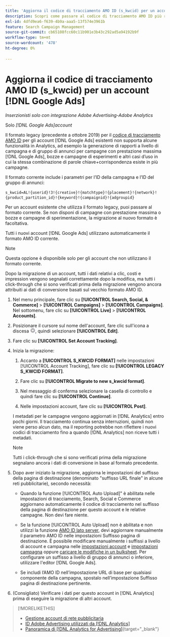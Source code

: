 ```yaml
---
title: 'Aggiorna il codice di tracciamento AMO ID (s_kwcid) per un account  [!DNL Google Ads] '
description: Scopri come passare al codice di tracciamento AMO ID più recente per un account  [!DNL Google Ads] .
exl-id: 4dfd9ea6-f639-4b9a-aaa5-13f574e3961b
feature: Search Campaign Management
source-git-commit: cb65108fcc60c11b901e3b43c292ad5a94192b9f
workflow-type: tm+mt
source-wordcount: '478'
ht-degree: 0%

---
```


# Aggiorna il codice di tracciamento AMO ID (s_kwcid) per un account [!DNL Google Ads]

*Inserzionisti solo con integrazione Adobe Advertising-Adobe Analytics*

Solo *[!DNL Google Ads]account*

Il formato legacy (precedente a ottobre 2019) per il [codice di tracciamento AMO ID](/help/integrations/analytics/ids.md#amo-id-formats) per gli account [!DNL Google Ads] esistenti non supporta alcune funzionalità in Analytics, ad esempio la generazione di rapporti a livello di campagna e di gruppo di annunci per campagne con prestazione massima [!DNL Google Ads], bozze e campagne di esperimenti e altri casi d’uso in cui la stessa combinazione di parole chiave+corrispondenza esiste in più campagne.

Il formato corrente include i parametri per l’ID della campagna e l’ID del gruppo di annunci:

```
s_kwcid=AL!{userid}!3!{creative}!{matchtype}!{placement}!{network}!{product_partition_id}!{keyword}!{campaignid}!{adgroupid}
```

Per un account esistente che utilizza il formato legacy, puoi passare al formato corrente. Se non disponi di campagne con prestazione massima o bozze e campagne di sperimentazione, la migrazione al nuovo formato è facoltativa.

Tutti i nuovi account [!DNL Google Ads] utilizzano automaticamente il formato AMO ID corrente.

>[!NOTE]
>
>Questa opzione è disponibile solo per gli account che non utilizzano il formato corrente.
>
>Dopo la migrazione di un account, tutti i dati relativi a clic, costi e impression vengono segnalati correttamente dopo la modifica, ma tutti i click-through che si sono verificati prima della migrazione vengono ancora attribuiti ai dati di conversione basati sul vecchio formato AMO ID.

1. Nel menu principale, fare clic su **[!UICONTROL Search, Social, & Commerce]** \> **[!UICONTROL Campaigns]** \> **[!UICONTROL Campaigns]**. Nel sottomenu, fare clic su **[!UICONTROL Live]** \> **[!UICONTROL Accounts]**.

1. Posizionare il cursore sul nome dell&#39;account, fare clic sull&#39;icona a discesa ![freccia](/help/search-social-commerce/assets/arrow-dropdown-menu.png), quindi selezionare **[!UICONTROL Edit]**.

1. Fare clic su **[!UICONTROL Set Account Tracking]**.

1. Inizia la migrazione:

   1. Accanto a **[!UICONTROL S_KWCID FORMAT]** nelle impostazioni [!UICONTROL Account Tracking], fare clic su **[!UICONTROL LEGACY S_KWCID FORMAT]**.

   1. Fare clic su **[!UICONTROL Migrate to new s_kwcid format]**.

   1. Nel messaggio di conferma selezionare la casella di controllo e quindi fare clic su **[!UICONTROL Continue]**.

   1. Nelle impostazioni account, fare clic su **[!UICONTROL Post]**.

   I metadati per le campagne vengono aggiornati in [!DNL Analytics] entro pochi giorni. Il tracciamento continua senza interruzioni, quindi non viene perso alcun dato, ma il reporting potrebbe non riflettere i nuovi codici di tracciamento fino a quando [!DNL Analytics] non riceve tutti i metadati.

   >[!NOTE]
   >
   >Tutti i click-through che si sono verificati prima della migrazione segnalano ancora i dati di conversione in base al formato precedente.

1. Dopo aver iniziato la migrazione, aggiorna le impostazioni del suffisso della pagina di destinazione (denominato &quot;suffisso URL finale&quot; in alcune reti pubblicitarie), secondo necessità:

   * Quando la funzione [!UICONTROL Auto Upload]&quot; è abilitata nelle impostazioni di tracciamento, Search, Social e Commerce aggiornano automaticamente il codice di tracciamento nel suffisso della pagina di destinazione per questo account e le relative campagne. Non devi fare niente.

   * Se la funzione [!UICONTROL Auto Upload] non è abilitata e non utilizzi la funzione [AMO ID lato server](/help/integrations/analytics/ids.md#amo-id-formats), devi aggiornare manualmente il parametro AMO ID nelle impostazioni Suffisso pagina di destinazione. È possibile modificare manualmente i suffissi a livello di account e campagna nelle [impostazioni account](/help/search-social-commerce/campaign-management/accounts/ad-network-account-manage.md) e [impostazioni campagna](/help/search-social-commerce/campaign-management/campaigns/campaign-settings-google.md) oppure [caricare le modifiche in un bulksheet](/help/search-social-commerce/campaign-management/bulksheets/bulksheet-upload.md). Per configurare un suffisso a livello di gruppo di annunci o inferiore, utilizzare l&#39;editor [!DNL Google Ads].

   * Se includi l’AMO ID nell’impostazione URL di base per qualsiasi componente della campagna, spostalo nell’impostazione Suffisso pagina di destinazione pertinente.

1. (Consigliato) Verificare i dati per questo account in [!DNL Analytics] prima di eseguire la migrazione di altri account.

>[!MORELIKETHIS]
>
>* [Gestione account di rete pubblicitaria](ad-network-account-manage.md)
>* [ID Adobe Advertising utilizzati da [!DNL Analytics]](/help/integrations/analytics/ids.md)
>* [Panoramica di [!DNL Analytics for Advertising]](https://experienceleague.adobe.com/docs/advertising/integrations/home.html){target="_blank"}
